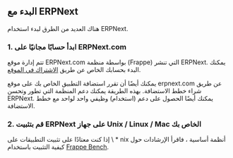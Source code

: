## البدء مع ERPNext

هناك العديد من الطرق لبدء استخدام ERPNext.

### 1. ابدأ حسابًا مجانيًا على ERPNext.com

تتم إدارة موقع ERPNext.com بواسطة منظمة (Frappe) التي تنشر ERPNext. يمكنك البدء بحسابك الخاص عن طريق [الاشتراك في الموقع](https://erpnext.com/).

يمكنك أيضًا أن تقرر استضافة التطبيق الخاص بك على موقع erpnext.com عن طريق شراء خطط الاستضافة. بهذه الطريقة يمكنك دعم المنظمة التي تطور وتحسن ERPNext. يمكنك أيضًا الحصول على دعم (استخدام) وظيفي واحد لواحد مع خطط الاستضافة.

### 2. قم بتثبيت ERPNext على جهاز Unix / Linux / Mac الخاص بك

إذا كنت معتادًا على تثبيت التطبيقات على \ * nix أنظمة أساسية ، فاقرأ الإرشادات حول كيفية التثبيت باستخدام [Frappe Bench](https://github.com/frappe/bench).
